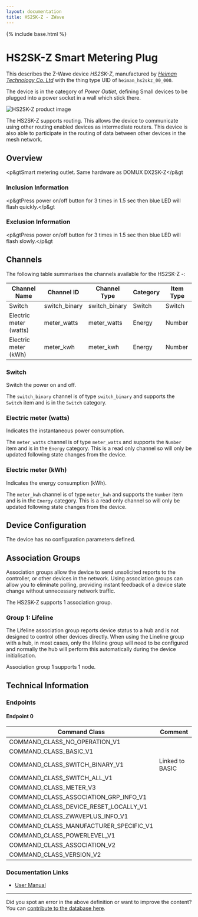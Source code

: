 ```yaml
---
layout: documentation
title: HS2SK-Z - ZWave
---
```


{% include base.html %}

# HS2SK-Z Smart Metering Plug
This describes the Z-Wave device *HS2SK-Z*, manufactured by *[Heiman Technology Co. Ltd](http://www.heimantech.com/)* with the thing type UID of ```heiman_hs2skz_00_000```.

The device is in the category of *Power Outlet*, defining Small devices to be plugged into a power socket in a wall which stick there.

![HS2SK-Z product image](https://opensmarthouse.org/zwavedatabase/549/image/)


The HS2SK-Z supports routing. This allows the device to communicate using other routing enabled devices as intermediate routers.  This device is also able to participate in the routing of data between other devices in the mesh network.

## Overview

<p&gtSmart metering outlet. Same hardware as DOMUX DX2SK-Z</p&gt

### Inclusion Information

<p&gtPress power on/off button for 3 times in 1.5 sec then blue LED will flash quickly.</p&gt

### Exclusion Information

<p&gtPress power on/off button for 3 times in 1.5 sec then blue LED will flash slowly.</p&gt

## Channels

The following table summarises the channels available for the HS2SK-Z -:

| Channel Name | Channel ID | Channel Type | Category | Item Type |
|--------------|------------|--------------|----------|-----------|
| Switch | switch_binary | switch_binary | Switch | Switch | 
| Electric meter (watts) | meter_watts | meter_watts | Energy | Number | 
| Electric meter (kWh) | meter_kwh | meter_kwh | Energy | Number | 

### Switch
Switch the power on and off.

The ```switch_binary``` channel is of type ```switch_binary``` and supports the ```Switch``` item and is in the ```Switch``` category.

### Electric meter (watts)
Indicates the instantaneous power consumption.

The ```meter_watts``` channel is of type ```meter_watts``` and supports the ```Number``` item and is in the ```Energy``` category. This is a read only channel so will only be updated following state changes from the device.

### Electric meter (kWh)
Indicates the energy consumption (kWh).

The ```meter_kwh``` channel is of type ```meter_kwh``` and supports the ```Number``` item and is in the ```Energy``` category. This is a read only channel so will only be updated following state changes from the device.



## Device Configuration

The device has no configuration parameters defined.

## Association Groups

Association groups allow the device to send unsolicited reports to the controller, or other devices in the network. Using association groups can allow you to eliminate polling, providing instant feedback of a device state change without unnecessary network traffic.

The HS2SK-Z supports 1 association group.

### Group 1: Lifeline

The Lifeline association group reports device status to a hub and is not designed to control other devices directly. When using the Lineline group with a hub, in most cases, only the lifeline group will need to be configured and normally the hub will perform this automatically during the device initialisation.

Association group 1 supports 1 node.

## Technical Information

### Endpoints

#### Endpoint 0

| Command Class | Comment |
|---------------|---------|
| COMMAND_CLASS_NO_OPERATION_V1| |
| COMMAND_CLASS_BASIC_V1| |
| COMMAND_CLASS_SWITCH_BINARY_V1| Linked to BASIC|
| COMMAND_CLASS_SWITCH_ALL_V1| |
| COMMAND_CLASS_METER_V3| |
| COMMAND_CLASS_ASSOCIATION_GRP_INFO_V1| |
| COMMAND_CLASS_DEVICE_RESET_LOCALLY_V1| |
| COMMAND_CLASS_ZWAVEPLUS_INFO_V1| |
| COMMAND_CLASS_MANUFACTURER_SPECIFIC_V1| |
| COMMAND_CLASS_POWERLEVEL_V1| |
| COMMAND_CLASS_ASSOCIATION_V2| |
| COMMAND_CLASS_VERSION_V2| |

### Documentation Links

* [User Manual](https://opensmarthouse.org/zwavedatabase/549/HS2SK-Z-documentation.pdf)

---

Did you spot an error in the above definition or want to improve the content?
You can [contribute to the database here](https://opensmarthouse.org/zwavedatabase/549).
